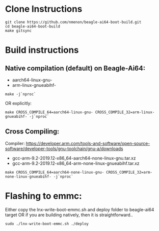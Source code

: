 Clone Instructions
==================


```
git clone https://github.com/nmenon/beagle-ai64-boot-build.git
cd beagle-ai64-boot-build
make gitsync
```

Build instructions
==================

Native compilation (default) on Beagle-Ai64:
--------------------------------------------

* aarch64-linux-gnu-
* arm-linux-gnueabihf-

```
make -j`nproc`
```

OR explicitly:

```
make CROSS_COMPILE_64=aarch64-linux-gnu- CROSS_COMPILE_32=arm-linux-gnueabihf- -j`nproc`
```

Cross Compiling:
----------------

Compiler: https://developer.arm.com/tools-and-software/open-source-software/developer-tools/gnu-toolchain/gnu-a/downloads

* gcc-arm-9.2-2019.12-x86_64-aarch64-none-linux-gnu.tar.xz
* gcc-arm-9.2-2019.12-x86_64-arm-none-linux-gnueabihf.tar.xz

```
make CROSS_COMPILE_64=aarch64-none-linux-gnu- CROSS_COMPILE_32=arm-none-linux-gnueabihf- -j`nproc`
```

Flashing to emmc:
=================

Either copy the lnx-write-boot-emmc.sh and deploy folder to beagle-ai64 target OR
if you are building natively, then it is straightforward..

```
sudo ./lnx-write-boot-emmc.sh ./deploy
```
